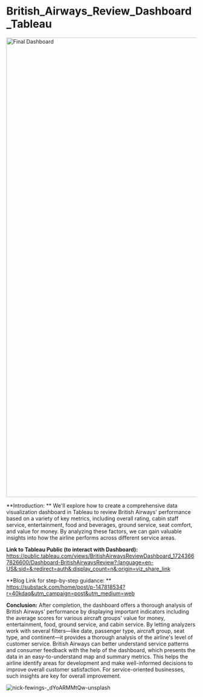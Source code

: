 # British_Airways_Review_Dashboard_Tableau

<img width="1214" alt="Final Dashboard" src="https://github.com/user-attachments/assets/c43d9506-99f4-4797-9d02-036506de03d6">

**Introduction: **
We'll explore how to create a comprehensive data visualization dashboard in Tableau to review British Airways' performance based on a variety of key metrics, including overall rating, cabin staff service, entertainment, food and beverages, ground service, seat comfort, and value for money. By analyzing these factors, we can gain valuable insights into how the airline performs across different service areas.

**Link to Tableau Public (to interact with Dashboard):** 
https://public.tableau.com/views/BritishAirwaysReviewDashboard_17243667826600/Dashboard-BritishAirwaysReview?:language=en-US&:sid=&:redirect=auth&:display_count=n&:origin=viz_share_link 

**Blog Link for step-by-step guidance:
** https://substack.com/home/post/p-147818534?r=40kdaq&utm_campaign=post&utm_medium=web 

**Conclusion:**
After completion, the dashboard offers a thorough analysis of British Airways' performance by displaying important indicators including the average scores for various aircraft groups' value for money, entertainment, food, ground service, and cabin service. By letting analyzers work with several filters—like date, passenger type, aircraft group, seat type, and continent—it provides a thorough analysis of the airline's level of customer service. British Airways can better understand service patterns and consumer feedback with the help of the dashboard, which presents the data in an easy-to-understand map and summary metrics. This helps the airline identify areas for development and make well-informed decisions to improve overall customer satisfaction. For service-oriented businesses, such insights are key for overall improvement.

![nick-fewings-_dYoARMMtQw-unsplash](https://github.com/user-attachments/assets/f737b9d4-68b8-4092-be1f-2fc14d91acd6)
